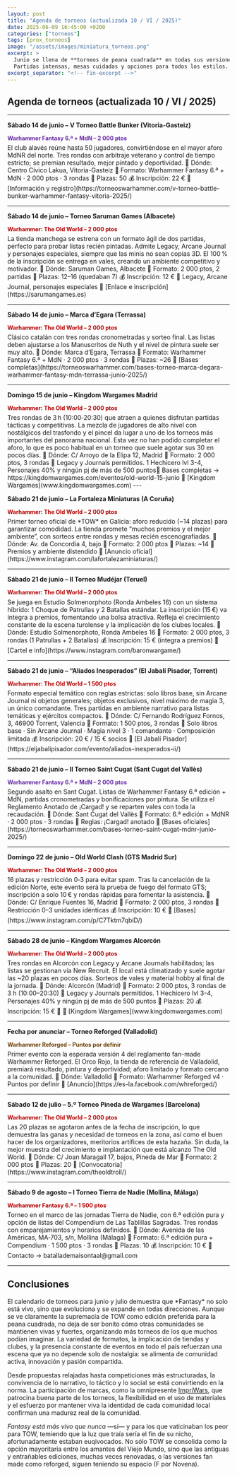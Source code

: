 ```yaml
---
layout: post
title: "Agenda de torneos (actualizada 10 / VI / 2025)"
date: 2025-06-09 16:45:00 +0200
categories: ["torneos"]
tags: [prox_torneos]
image: "/assets/images/miniatura_torneos.png"
excerpt: >
  Junio se llena de **torneos de peana cuadrada** en todas sus versiones. Once convocatorias por toda España en los dos fines de semana que quedan del mes. Y, aunque predomina **The Old World**, no faltan eventos para los clásicos de **Sexta Edición** o para **Reforged**, que estrena la 4.ª edición en El Orco Rojo de Valladolid.
  Partidas intensas, mesas cuidadas y opciones para todos los estilos. Revisa el calendario y no te quedes sin plaza.
excerpt_separator: "<!-- fin-excerpt -->"
---
```

## Agenda de torneos (actualizada 10 / VI / 2025)
---

**Sábado 14 de junio – V Torneo Battle Bunker (Vitoria-Gasteiz)**
<p style="margin:0.15em 0 0.4em; color:#6828a8; font-weight:bold; font-size:0.9em;">
  Warhammer Fantasy 6.ª + MdN – 2 000 ptos
</p>
El club alavés reúne hasta 50 jugadores, convirtiéndose en el mayor aforo MdNR del norte.
Tres rondas con arbitraje veterano y control de tiempo estricto; se premian resultado, mejor pintado y deportividad.
📍 Dónde: Centro Cívico Lakua, Vitoria-Gasteiz
🎯 Formato: Warhammer Fantasy 6.ª + MdN · 2 000 ptos · 3 rondas
👥 Plazas: 50
💰 Inscripción: 22 €
🔗 [Información y registro](https://torneoswarhammer.com/v-torneo-battle-bunker-warhammer-fantasy-vitoria-2025/)

---

**Sábado 14 de junio – Torneo Saruman Games (Albacete)**
<p style="margin:0.15em 0 0.4em; color:#b30000; font-weight:bold; font-size:0.9em;">
  Warhammer: The Old World – 2 000 ptos
</p>
La tienda manchega se estrena con un formato ágil de dos partidas, perfecto para probar listas recién pintadas.
Admite Legacy, Arcane Journal y personajes especiales, siempre que las minis no sean copias 3D.
El 100 % de la inscripción se entrega en vales, creando un ambiente competitivo y motivador.
📍 Dónde: Saruman Games, Albacete
🎯 Formato: 2 000 ptos, 2 partidas
👥 Plazas: 12–16 (quedaban 7)
💰 Inscripción: 12 €
📘 Legacy, Arcane Journal, personajes especiales
🔗 [Enlace e inscripción](https://sarumangames.es)

---

**Sábado 14 de junio – Marca d’Egara (Terrassa)**
<p style="margin:0.15em 0 0.4em; color:#b30000; font-weight:bold; font-size:0.9em;">
  Warhammer: The Old World – 2 000 ptos
</p>
Clásico catalán con tres rondas cronometradas y sorteo final.
Las listas deben ajustarse a los Manuscritos de Nuth y el nivel de pintura suele ser muy alto.
📍 Dónde: Marca d’Egara, Terrassa
🎯 Formato: Warhammer Fantasy 6.ª + MdN · 2 000 ptos · 3 rondas
👥 Plazas: ~26
🔗 [Bases completas](https://torneoswarhammer.com/bases-torneo-marca-degara-warhammer-fantasy-mdn-terrassa-junio-2025/)

---

**Domingo 15 de junio – Kingdom Wargames Madrid**
<p style="margin:0.15em 0 0.4em; color:#b30000; font-weight:bold; font-size:0.9em;">
  Warhammer: The Old World – 2 000 ptos
</p>
Tres rondas de 3 h (10:00‑20:30) que atraen a quienes disfrutan partidas tácticas y competitivas. La mezcla de jugadores de alto nivel con nostálgicos del trasfondo y el pincel da lugar a uno de los torneos más importantes del panorama nacional.
Esta vez no han podido completar el aforo, lo que es poco habitual en un torneo que suele agotar sus 30 en pocos días.
📍 Dónde: C/ Arroyo de la Elipa 12, Madrid
🎯 Formato: 2 000 ptos, 3 rondas
📘 Legacy y Journals permitidos. 1 Hechicero lvl 3-4, Personajes 40% y ningún pj de más de 500 puntos🔗 Bases completas → https://kingdomwargames.com/eventos/old-world-15-junio
🔗 [Kingdom Wargames](www.kingdomwargames.com)
---

**Sábado 21 de junio – La Fortaleza Miniaturas (A Coruña)**
<p style="margin:0.15em 0 0.4em; color:#b30000; font-weight:bold; font-size:0.9em;">
  Warhammer: The Old World – 2 000 ptos
</p>
Primer torneo oficial de *TOW* en Galicia: aforo reducido (~14 plazas) para garantizar comodidad.
La tienda promete “muchos premios y el mejor ambiente”, con sorteos entre rondas y mesas recién escenografiadas.
📍 Dónde: Av. da Concordia 4, bajo
🎯 Formato: 2 000 ptos
👥 Plazas: ~14
📘 Premios y ambiente distendido
🔗 [Anuncio oficial](https://www.instagram.com/lafortalezaminiaturas/)

---

**Sábado 21 de junio – II Torneo Mudéjar (Teruel)**
<p style="margin:0.15em 0 0.4em; color:#b30000; font-weight:bold; font-size:0.9em;">
  Warhammer: The Old World – 2 000 ptos
</p>
Se juega en Estudio Solmenorphoto (Ronda Ambeles 16) con un sistema híbrido: 1 Choque de Patrullas y 2 Batallas estándar.
La inscripción (15 €) va íntegra a premios, fomentando una bolsa atractiva.
Refleja el crecimiento constante de la escena turolense y la implicación de los clubes locales.
📍 Dónde: Estudio Solmenorphoto, Ronda Ambeles 16
🎯 Formato: 2 000 ptos, 3 rondas (1 Patrullas + 2 Batallas)
💰 Inscripción: 15 € (íntegra a premios)
🔗 [Cartel e info](https://www.instagram.com/baronwargame/)

---

**Sábado 21 de junio – “Aliados Inesperados” (El Jabalí Pisador, Torrent)**
<p style="margin:0.15em 0 0.4em; color:#b30000; font-weight:bold; font-size:0.9em;">
  Warhammer: The Old World – 1 500 ptos
</p>
Formato especial temático con reglas estrictas: solo libros base, sin Arcane Journal ni objetos generales; objetos exclusivos, nivel máximo de magia 3, un único comandante.
Tres partidas en ambiente narrativo para listas temáticas y ejércitos compactos.
📍 Dónde: C/ Fernando Rodríguez Fornos, 3, 46900 Torrent, Valencia
🎯 Formato: 1 500 ptos, 3 rondas
📘 Solo libros base · Sin Arcane Journal · Magia nivel 3 · 1 comandante · Composición limitada
💰 Inscripción: 20 € / 15 € socios
📧 [El Jabalí Pisador](https://eljabalipisador.com/evento/aliados-inesperados-ii/)

---

**Sábado 21 de junio – II Torneo Saint Cugat (Sant Cugat del Vallès)**
<p style="margin:0.15em 0 0.4em; color:#6828a8; font-weight:bold; font-size:0.9em;">
  Warhammer Fantasy 6.ª + MdN – 2 000 ptos
</p>
Segundo asalto en Sant Cugat. Listas de Warhammer Fantasy 6.ª edición + MdN, partidas cronometradas y bonificaciones por pintura.
Se utiliza el Reglamento Anotado de ¡Cargad! y se reparten vales con toda la recaudación.
📍 Dónde: Sant Cugat del Vallès
🎯 Formato: 6.ª edición + MdNR · 2 000 ptos · 3 rondas
📘 Reglas: ¡Cargad! anotado
🔗 [Bases oficiales](https://torneoswarhammer.com/bases-torneo-saint-cugat-mdnr-junio-2025/)

---

**Domingo 22 de junio – Old World Clash (GTS Madrid Sur)**
<p style="margin:0.15em 0 0.4em; color:#b30000; font-weight:bold; font-size:0.9em;">
  Warhammer: The Old World – 2 000 ptos
</p>
16 plazas y restricción 0‑3 para evitar spam.
Tras la cancelación de la edición Norte, este evento será la prueba de fuego del formato GTS; inscripción a solo 10 € y rondas rápidas para fomentar la asistencia.
📍 Dónde: C/ Enrique Fuentes 16, Madrid
🎯 Formato: 2 000 ptos, 3 rondas
📘 Restricción 0–3 unidades idénticas
💰 Inscripción: 10 €
🔗 [Bases](https://www.instagram.com/p/C7Tktm7qbiD/)

---

**Sábado 28 de junio – Kingdom Wargames Alcorcón**
<p style="margin:0.15em 0 0.4em; color:#b30000; font-weight:bold; font-size:0.9em;">
  Warhammer: The Old World – 2 000 ptos
</p>
Tres rondas en Alcorcón con Legacy y Arcane Journals habilitados; las listas se gestionan vía New Recruit.
El local está climatizado y suele agotar las ~20 plazas en pocos días. Sorteos de vales y material hobby al final de la jornada.
📍 Dónde: Alcorcón (Madrid)
🎯 Formato: 2 000 ptos, 3 rondas de 3 h (10:00–20:30)
📘 Legacy y Journals permitidos. 1 Hechicero lvl 3-4, Personajes 40% y ningún pj de más de 500 puntos
👥 Plazas: 20
💰 Inscripción: 15 €
🔗 🔗 [Kingdom Wargames](www.kingdomwargames.com)

---

**Fecha por anunciar – Torneo Reforged (Valladolid)**
<p style="margin:0.15em 0 0.4em; color:#6b3e00; font-weight:bold; font-size:0.9em;">
  Warhammer Reforged – Puntos por definir
</p>
Primer evento con la esperada versión 4 del reglamento fan-made Warhammer Reforged.
El Orco Rojo, la tienda de referencia de Valladolid, premiará resultado, pintura y deportividad; aforo limitado y formato cercano a la comunidad.
📍 Dónde: Valladolid
🎯 Formato: Warhammer Reforged v4 · Puntos por definir
🔗 [Anuncio](https://es-la.facebook.com/whreforged/)

---

**Sábado 12 de julio – 5.º Torneo Pineda de Wargames (Barcelona)**
<p style="margin:0.15em 0 0.4em; color:#b30000; font-weight:bold; font-size:0.9em;">
  Warhammer: The Old World – 2 000 ptos
</p>
Las 20 plazas se agotaron antes de la fecha de inscripción, lo que demuestra las ganas y necesidad de torneos en la zona, así como el buen hacer de los organizadores, meritorios artífices de esta hazaña. Sin duda, la mejor muestra del crecimiento e implantación que está alcanzo The Old World.
📍 Dónde: C/ Joan Maragall 17, bajos, Pineda de Mar
🎯 Formato: 2 000 ptos
👥 Plazas: 20
🔗 [Convocatoria](https://www.instagram.com/theoldtroll/)

---

**Sábado 9 de agosto – I Torneo Tierra de Nadie (Mollina, Málaga)**
<p style="margin:0.15em 0 0.4em; color:#b30000; font-weight:bold; font-size:0.9em;">
  Warhammer Fantasy 6.ª – 1 500 ptos
</p>
Torneo en el marco de las jornadas Tierra de Nadie, con 6.ª edición pura y opción de listas del Compendium de Las Tablillas Sagradas.
Tres rondas con emparejamientos y horarios definidos.
📍 Dónde: Avenida de las Américas, MA‑703, s/n, Mollina (Málaga)
🎯 Formato: 6.ª edición pura + Compendium · 1 500 ptos · 3 rondas
👥 Plazas: 10
💰 Inscripción: 10 €
📧 Contacto → batallademaisontaal@gmail.com

---

## Conclusiones
<div class="conclusiones">
El calendario de torneos para junio y julio demuestra que *Fantasy* no solo está vivo, sino que evoluciona y se expande en todas direcciones. Aunque se ve claramente la supremacía de TOW como edición preferida para la peana cuadrada, no deja de ser bonito cómo otras comunidades se mantienen vivas y fuertes, organizando más torneos de los que muchos podían imaginar. La variedad de formatos, la implicación de tiendas y clubes, y la presencia constante de eventos en todo el país refuerzan una escena que ya no depende solo de nostalgia: se alimenta de comunidad activa, innovación y pasión compartida.

Desde propuestas relajadas hasta competiciones más estructuradas, la convivencia de lo narrativo, lo táctico y lo social se está convirtiendo en la norma. La participación de marcas, como la omnipresente [ImpriWars](https://impriwars.com), que patrocina buena parte de los torneos, la flexibilidad en el uso de materiales y el esfuerzo por mantener viva la identidad de cada comunidad local confirman una madurez real de la comunidad.

*Fantasy está más vivo que nunca* —sí— y para los que vaticinaban los peor para TOW, temiendo que la luz que traía sería el fin de su nicho, afortunadamente estaban euqivocados. No sólo TOW se consolida como la opción mayoritaria entre los amantes del Viejo Mundo, sino que las antiguas y entrañables ediciones, muchas veces renovadas, o las versiones fan made como reforged, siguen teniendo su espacio (F por Novena).
</div>
